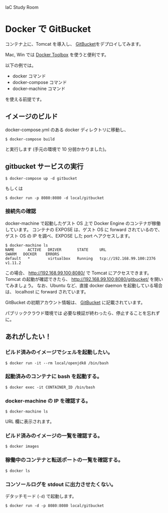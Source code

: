 IaC Study Room

# Docker で GitBucket

コンテナ上に、Tomcat を導入し、
[GitBucket](https://github.com/gitbucket/gitbucket)をデプロイしてみます。

Mac, Win では [Docker Toolbox](https://www.docker.com/products/docker-toolbox) を使うと便利です。

以下の例では。

* docker コマンド
* docker-compose コマンド
* docker-machine コマンド

を使える前提です。

## イメージのビルド

docker-compose.yml のある docker ディレクトリに移動し、

```
$ docker-compose build
```

と実行します (手元の環境で 10 分弱かかりました)。

## gitbucket サービスの実行

```
$ docker-compose up -d gitbucket
```
もしくは
```
$ docker run -p 8080:8080 -d local/gitbucket
```



### 接続先の確認

docker-machine で起動したゲスト OS 上で
Docker Engine のコンテナが稼働しています。
コンテナの EXPOSE は、ゲスト OS に forward されているので、
ゲスト OS の IP を調べ、EXPOSE した port へアクセスします。

```
$ docker-machine ls
NAME      ACTIVE   DRIVER       STATE     URL                         SWARM   DOCKER    ERRORS
default   *        virtualbox   Running   tcp://192.168.99.100:2376           v1.11.2
```

この場合、 http://192.168.99.100:8080/ で Tomcat にアクセスできます。
Tomcat の起動が確認できたら、
http://192.168.99.100:8080/gitbucket/ を開いてみましょう。
なお、Ubuntu など、直接 docker daemon を起動している場合は、
localhost に forward されています。

GitBucket の初期アカウント情報は、
[GitBucket](https://github.com/gitbucket/gitbucket) に記載されています。

パブリッククラウド環境では
必要な検証が終わったら、停止することを忘れずに。

## あれがしたい！

### ビルド済みのイメージでシェルを起動したい。

```
$ docker run -it --rm local/openjdk8 /bin/bash
```

### 起動済みのコンテナに bash を起動する。

```
$ docker exec -it CONTAINER_ID /bin/bash
```

### docker-machine の IP を確認する。

```
$ docker-machine ls
```

URL 欄に表示されます。

### ビルド済みのイメージの一覧を確認する。


```
$ docker images
```

### 稼働中のコンテナと転送ポートの一覧を確認する。


```
$ docker ls
```

### コンソールログを stdout に出力させたくない。

デタッチモード (``-d``) で起動します。

```
$ docker run -d -p 8080:8080 local/gitbucket
```
